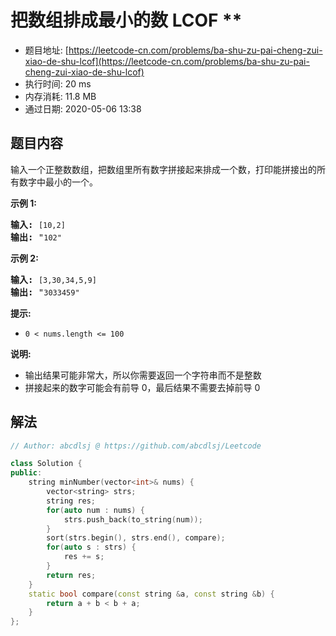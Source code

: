 # 把数组排成最小的数 LCOF **
- 题目地址: [https://leetcode-cn.com/problems/ba-shu-zu-pai-cheng-zui-xiao-de-shu-lcof](https://leetcode-cn.com/problems/ba-shu-zu-pai-cheng-zui-xiao-de-shu-lcof)
- 执行时间: 20 ms
- 内存消耗: 11.8 MB
- 通过日期: 2020-05-06 13:38

## 题目内容
<p>输入一个正整数数组，把数组里所有数字拼接起来排成一个数，打印能拼接出的所有数字中最小的一个。</p>



<p><strong>示例 1:</strong></p>

<pre><strong>输入:</strong> <code>[10,2]</code>
<strong>输出:</strong> "<code>102"</code></pre>

<p><strong>示例 2:</strong></p>

<pre><strong>输入:</strong> <code>[3,30,34,5,9]</code>
<strong>输出:</strong> "<code>3033459"</code></pre>



<p><strong>提示:</strong></p>

<ul>
	<li><code>0 < nums.length <= 100</code></li>
</ul>

<p><strong>说明: </strong></p>

<ul>
	<li>输出结果可能非常大，所以你需要返回一个字符串而不是整数</li>
	<li>拼接起来的数字可能会有前导 0，最后结果不需要去掉前导 0</li>
</ul>


## 解法
```cpp
// Author: abcdlsj @ https://github.com/abcdlsj/Leetcode

class Solution {
public:
    string minNumber(vector<int>& nums) {
        vector<string> strs;
        string res;
        for(auto num : nums) {
            strs.push_back(to_string(num));
        }
        sort(strs.begin(), strs.end(), compare);
        for(auto s : strs) {
            res += s;
        }
        return res;
    }
    static bool compare(const string &a, const string &b) {
        return a + b < b + a;
    }
};

```